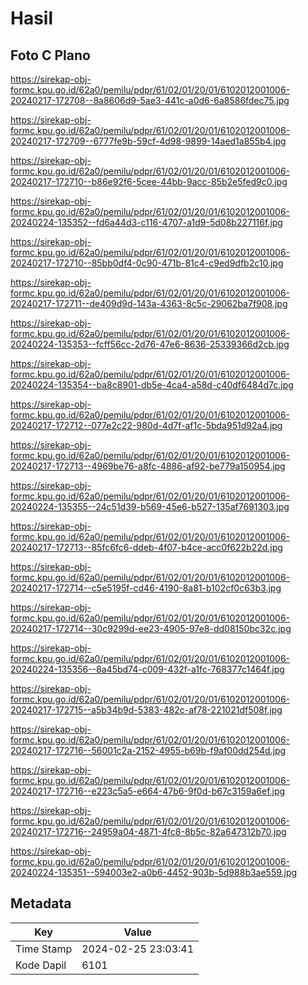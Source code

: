 # Hasil

## Foto C Plano

https://sirekap-obj-formc.kpu.go.id/62a0/pemilu/pdpr/61/02/01/20/01/6102012001006-20240217-172708--8a8606d9-5ae3-441c-a0d6-6a8586fdec75.jpg

https://sirekap-obj-formc.kpu.go.id/62a0/pemilu/pdpr/61/02/01/20/01/6102012001006-20240217-172709--6777fe9b-59cf-4d98-9899-14aed1a855b4.jpg

https://sirekap-obj-formc.kpu.go.id/62a0/pemilu/pdpr/61/02/01/20/01/6102012001006-20240217-172710--b86e92f6-5cee-44bb-9acc-85b2e5fed9c0.jpg

https://sirekap-obj-formc.kpu.go.id/62a0/pemilu/pdpr/61/02/01/20/01/6102012001006-20240224-135352--fd6a44d3-c116-4707-a1d9-5d08b227116f.jpg

https://sirekap-obj-formc.kpu.go.id/62a0/pemilu/pdpr/61/02/01/20/01/6102012001006-20240217-172710--85bb0df4-0c90-471b-81c4-c9ed9dfb2c10.jpg

https://sirekap-obj-formc.kpu.go.id/62a0/pemilu/pdpr/61/02/01/20/01/6102012001006-20240217-172711--de409d9d-143a-4363-8c5c-29062ba7f908.jpg

https://sirekap-obj-formc.kpu.go.id/62a0/pemilu/pdpr/61/02/01/20/01/6102012001006-20240224-135353--fcff56cc-2d76-47e6-8636-25339366d2cb.jpg

https://sirekap-obj-formc.kpu.go.id/62a0/pemilu/pdpr/61/02/01/20/01/6102012001006-20240224-135354--ba8c8901-db5e-4ca4-a58d-c40df6484d7c.jpg

https://sirekap-obj-formc.kpu.go.id/62a0/pemilu/pdpr/61/02/01/20/01/6102012001006-20240217-172712--077e2c22-980d-4d7f-af1c-5bda951d92a4.jpg

https://sirekap-obj-formc.kpu.go.id/62a0/pemilu/pdpr/61/02/01/20/01/6102012001006-20240217-172713--4969be76-a8fc-4886-af92-be779a150954.jpg

https://sirekap-obj-formc.kpu.go.id/62a0/pemilu/pdpr/61/02/01/20/01/6102012001006-20240224-135355--24c51d39-b569-45e6-b527-135af7691303.jpg

https://sirekap-obj-formc.kpu.go.id/62a0/pemilu/pdpr/61/02/01/20/01/6102012001006-20240217-172713--85fc6fc6-ddeb-4f07-b4ce-acc0f622b22d.jpg

https://sirekap-obj-formc.kpu.go.id/62a0/pemilu/pdpr/61/02/01/20/01/6102012001006-20240217-172714--c5e5195f-cd46-4190-8a81-b102cf0c63b3.jpg

https://sirekap-obj-formc.kpu.go.id/62a0/pemilu/pdpr/61/02/01/20/01/6102012001006-20240217-172714--30c9299d-ee23-4905-97e8-dd08150bc32c.jpg

https://sirekap-obj-formc.kpu.go.id/62a0/pemilu/pdpr/61/02/01/20/01/6102012001006-20240224-135356--8a45bd74-c009-432f-a1fc-768377c1464f.jpg

https://sirekap-obj-formc.kpu.go.id/62a0/pemilu/pdpr/61/02/01/20/01/6102012001006-20240217-172715--a5b34b9d-5383-482c-af78-221021df508f.jpg

https://sirekap-obj-formc.kpu.go.id/62a0/pemilu/pdpr/61/02/01/20/01/6102012001006-20240217-172716--56001c2a-2152-4955-b69b-f9af00dd254d.jpg

https://sirekap-obj-formc.kpu.go.id/62a0/pemilu/pdpr/61/02/01/20/01/6102012001006-20240217-172716--e223c5a5-e664-47b6-9f0d-b67c3159a6ef.jpg

https://sirekap-obj-formc.kpu.go.id/62a0/pemilu/pdpr/61/02/01/20/01/6102012001006-20240217-172716--24959a04-4871-4fc8-8b5c-82a647312b70.jpg

https://sirekap-obj-formc.kpu.go.id/62a0/pemilu/pdpr/61/02/01/20/01/6102012001006-20240224-135351--594003e2-a0b6-4452-903b-5d988b3ae559.jpg


## Metadata

| Key        | Value               |
| ---------- | ------------------- |
| Time Stamp | 2024-02-25 23:03:41 |
| Kode Dapil | 6101                |




